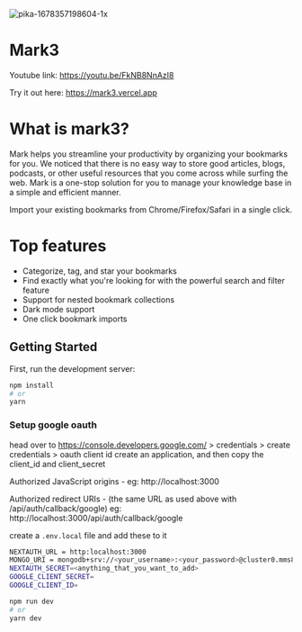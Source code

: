 ![pika-1678357198604-1x](https://user-images.githubusercontent.com/73278151/224000294-63f915d0-ff04-4604-9327-775135e5a72b.png)

# Mark3

Youtube link: https://youtu.be/FkNB8NnAzI8

Try it out here: https://mark3.vercel.app

# What is mark3?

Mark helps you streamline your productivity by organizing your bookmarks for you. We noticed that there is no easy way to store good articles, blogs, podcasts, or other useful resources that you come across while surfing the web. Mark is a one-stop solution for you to manage your knowledge base in a simple and efficient manner.

Import your existing bookmarks from Chrome/Firefox/Safari in a single click.

# Top features

- Categorize, tag, and star your bookmarks
- Find exactly what you're looking for with the powerful search and filter feature
- Support for nested bookmark collections
- Dark mode support
- One click bookmark imports

## Getting Started

First, run the development server:

```bash
npm install
# or
yarn 
```
### Setup google oauth
head over to https://console.developers.google.com/ > credentials > create credentials > oauth client id create an application, and then copy the client_id and client_secret

Authorized JavaScript origins - eg: http://localhost:3000

Authorized redirect URIs - (the same URL as used above with /api/auth/callback/google) eg: http://localhost:3000/api/auth/callback/google

create a `.env.local` file and add these to it
```bash
NEXTAUTH_URL = http:localhost:3000
MONGO_URI = mongodb+srv://<your_username>:<your_password>@cluster0.mms8yge.mongodb.net/?retryWrites=true&w=majority
NEXTAUTH_SECRET=<anything_that_you_want_to_add>
GOOGLE_CLIENT_SECRET=
GOOGLE_CLIENT_ID=
```


```bash
npm run dev
# or
yarn dev
```
